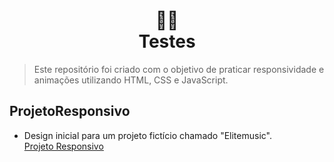 <h1 align="center">
👨‍💻<br>Testes
</h1>

> Este repositório foi criado com o objetivo de praticar responsividade e animações utilizando HTML, CSS e JavaScript.

## ProjetoResponsivo
* Design inicial para um projeto fictício chamado "Elitemusic". <br>
<a href="https://jhon-victor-ramos.github.io/Testes/ProjetoResponsivo/index.html" target="_blank">Projeto Responsivo</a>
